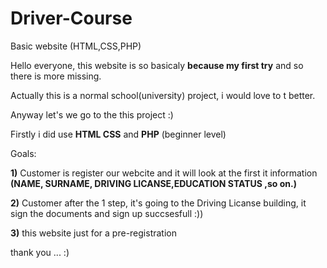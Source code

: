 # Driver-Course
Basic website (HTML,CSS,PHP)


Hello everyone, this website is so basicaly **because my first try** and so there is more missing.

Actually this is a normal school(university) project, i would love to t better.

Anyway let's we go to the this project :)

Firstly i did use **HTML CSS** and **PHP** (beginner level)

Goals:

**1)** Customer is register our webcite and it will look at the first it information **(NAME, SURNAME, DRIVING LICANSE,EDUCATION STATUS ,so on.)**

**2)** Customer after the 1 step, it's going to the Driving Licanse building, it sign the documents and sign up succsesfull :))

**3)** this website just for a pre-registration

thank you ... :)
